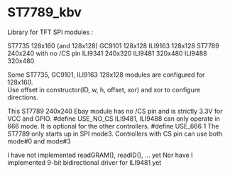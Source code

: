 # ST7789_kbv
Library for TFT SPI modules :

ST7735   128x160 (and 128x128)
GC9101   128x128
ILI9163  128x128
ST7789   240x240 with no /CS pin
ILI9341  240x320
ILI9481  320x480
ILI9488  320x480

Some ST7735, GC9101, ILI9163 128x128 modules are configured for 128x160.   
Use offset in constructor(ID, w, h, offset, xor) and xor to configure directions.

This ST7789 240x240 Ebay module has no /CS pin and is strictly 3.3V for VCC and GPIO.  #define USE_NO_CS
ILI9481, ILI9488 can only operate in 666 mode.   It is optional for the other controllers.   #define USE_666 1
The ST7789 only starts up in SPI mode3.   Controllers with CS pin can use both mode#0 and mode#3

I have not implemented readGRAM(), readID(), ... yet
Nor have I implemented 9-bit bidirectional driver for ILI9481 yet
